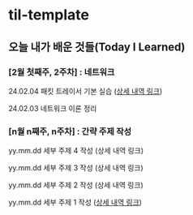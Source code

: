 # til-template

## 오늘 내가 배운 것들(Today I Learned)

### [2월 첫째주, 2주차] : 네트워크

24.02.04 패킷 트레이서 기본 실습 ([상세 내역 링크](https://github.com/100-hours-a-week/jeff.lee-TIL/commit/b8b4bc0da3d4457537c823261a2bb71bbca64a89))

24.02.03 네트워크 이론 정리 
### [n월 n째주, n주차] : 간략 주제 작성 

yy.mm.dd 세부 주제 4 작성 (상세 내역 링크)

yy.mm.dd 세부 주제 3 작성 (상세 내역 링크)

yy.mm.dd 세부 주제 2 작성 (상세 내역 링크)

yy.mm.dd 세부 주제 1 작성 ([상세 내역 링크](https://github.com/kakao-cloud-edu-5/til-template/blob/main/Jan/yyyy-mm-dd))
